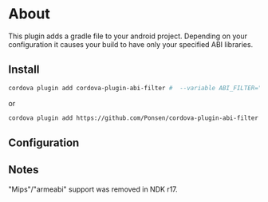 # About

This plugin adds a gradle file to your android project. Depending on your configuration it causes your build to have only your specified ABI libraries.

## Install

````bash
cordova plugin add cordova-plugin-abi-filter #  --variable ABI_FILTER=""armeabi-v7a","armeabi-v8a","x86","x86_64""
````

or

````bash
cordova plugin add https://github.com/Ponsen/cordova-plugin-abi-filter.git
````

## Configuration


## Notes

"Mips"/"armeabi" support was removed in NDK r17.